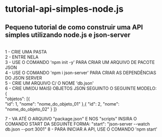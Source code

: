 # tutorial-api-simples-node.js
Pequeno tutorial de como construir uma API simples utilizando node.js e json-server
<br>
----
<br>
1 - CRIE UMA PASTA
<br>
2 - ENTRE NELA
<br>
3 - USE O COMANDO 'npm init -y' PARA CRIAR UM ARQUIVO DE PACOTE JSON
<br>
4 - USE O COMANDO 'npm i json-server' PARA CRIAR AS DEPENDÊNCIAS DO JSON SERVER
<br>
5 - CRIE UM ARQUIVO C/ O NOME 'db.json'
<br>
6 -  CRIE UM(OU MAIS) OBJETOS JSON SEGUINTO O SEGUINTE MODELO:
<br>
{
<br>
	"objetos": [{
 <br>
		"id": 1,
		"nome": "nome_do_objeto_01"
		},{
		"id": 2,
		"nome": "nome_do_objeto_02"
		}
]}

7 - VA ATÉ O ARQUIVO "package.json" E NOS "scripts" INSIRA O COMANDO START DA SEGUINTE FORMA:
	"start": "json-server --watch db.json --port 3001"
8 - PARA INICIAR A API, USE O COMANDO 'npm start'

